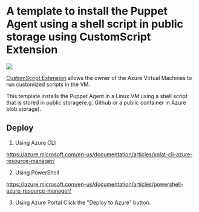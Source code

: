 # A template to install the Puppet Agent using a shell script in public storage using CustomScript Extension

<a href="https://portal.azure.com/#create/Microsoft.Template/uri/https%3A%2F%2Fraw.githubusercontent.com%2FAzure%2Fazure-quickstart-templates%2Fmaster%2Fpuppet-agent-linux%2Fazuredeploy.json" target="_blank">
    <img src="http://azuredeploy.net/deploybutton.png"/>
</a>

[CustomScript Extension](https://github.com/Azure/azure-linux-extensions/tree/master/CustomScript) allows the owner of the Azure Virtual Machines to run customized scripts in the VM.

This template installs the Puppet Agent in a Linux VM using a shell script that is stored in public storage(e.g. Github or a public container in Azure blob storage).

## Deploy

1. Using Azure CLI

  https://azure.microsoft.com/en-us/documentation/articles/xplat-cli-azure-resource-manager/

2. Using PowerShell

  https://azure.microsoft.com/en-us/documentation/articles/powershell-azure-resource-manager/

3. Using Azure Portal
  Click the "Deploy to Azure" button.
